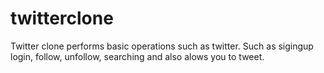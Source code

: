 # twitterclone
Twitter clone performs basic operations such as twitter. Such as sigingup login, follow, unfollow, searching and also alows you to tweet.
